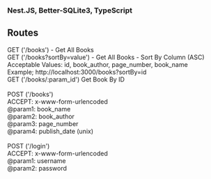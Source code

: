 ### Nest.JS, Better-SQLite3, TypeScript

## Routes
GET ('/books') - Get All Books<br>
GET ('/books?sortBy=value') - Get All Books - Sort By Column (ASC) <br>
Acceptable Values: id, book_author, page_number, book_name <br>
Example; http://localhost:3000/books?sortBy=id
<br>
GET ('/books/:param_id') Get Book By ID<br>
<br>
POST ('/books') <br>
ACCEPT: x-www-form-urlencoded <br>
@param1: book_name<br>
@param2: book_author<br>
@param3: page_number<br>
@param4: publish_date (unix)<br>
<br>
POST ('/login') <br>
ACCEPT: x-www-form-urlencoded<br>
@param1: username<br>
@param2: password<br>
